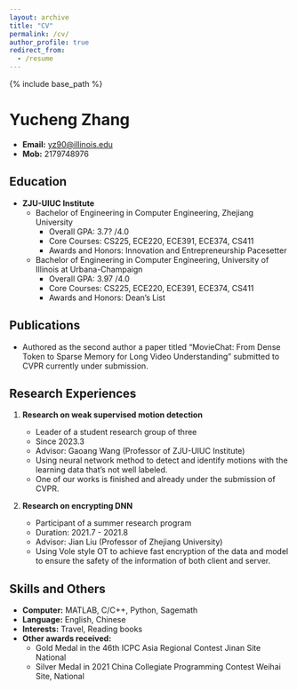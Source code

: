 ```yaml
---
layout: archive
title: "CV"
permalink: /cv/
author_profile: true
redirect_from:
  - /resume
---
```


{% include base_path %}

# Yucheng Zhang

- **Email:** yz90@illinois.edu
- **Mob:** 2179748976

## Education

- **ZJU-UIUC Institute**
  - Bachelor of Engineering in Computer Engineering, Zhejiang University
    - Overall GPA: 3.7? /4.0
    - Core Courses: CS225, ECE220, ECE391, ECE374, CS411
    - Awards and Honors: Innovation and Entrepreneurship Pacesetter
  - Bachelor of Engineering in Computer Engineering, University of Illinois at Urbana-Champaign
    - Overall GPA: 3.97 /4.0
    - Core Courses: CS225, ECE220, ECE391, ECE374, CS411
    - Awards and Honors: Dean’s List

## Publications

- Authored as the second author a paper titled “MovieChat: From Dense Token to Sparse Memory for Long Video Understanding” submitted to CVPR currently under submission.

## Research Experiences

1. **Research on weak supervised motion detection**
   - Leader of a student research group of three
   - Since 2023.3
   - Advisor: Gaoang Wang (Professor of ZJU-UIUC Institute)
   - Using neural network method to detect and identify motions with the learning data that’s not well labeled.
   - One of our works is finished and already under the submission of CVPR.

2. **Research on encrypting DNN**
   - Participant of a summer research program
   - Duration: 2021.7 - 2021.8
   - Advisor: Jian Liu (Professor of Zhejiang University)
   - Using Vole style OT to achieve fast encryption of the data and model to ensure the safety of the information of both client and server.

## Skills and Others

- **Computer:** MATLAB, C/C++, Python, Sagemath
- **Language:** English, Chinese
- **Interests:** Travel, Reading books
- **Other awards received:**
  - Gold Medal in the 46th ICPC Asia Regional Contest Jinan Site National
  - Silver Medal in 2021 China Collegiate Programming Contest Weihai Site, National
